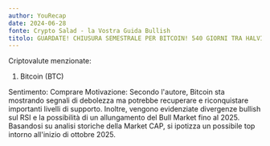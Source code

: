 ```yaml
---
author: YouRecap
date: 2024-06-28
fonte: Crypto Salad - la Vostra Guida Bullish
titolo: GUARDATE! CHIUSURA SEMESTRALE PER BITCOIN! 540 GIORNI TRA HALVING E TOP!
---
```


Criptovalute menzionate:
1. Bitcoin (BTC)

Sentimento: Comprare
Motivazione: Secondo l'autore, Bitcoin sta mostrando segnali di debolezza ma potrebbe recuperare e riconquistare importanti livelli di supporto. Inoltre, vengono evidenziate divergenze bullish sul RSI e la possibilità di un allungamento del Bull Market fino al 2025. Basandosi su analisi storiche della Market CAP, si ipotizza un possibile top intorno all'inizio di ottobre 2025.
